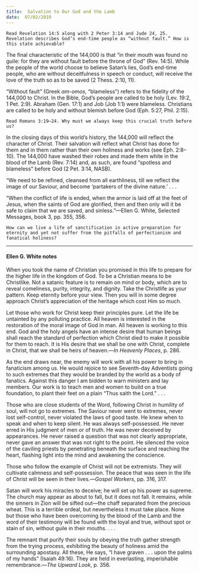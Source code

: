 ```yaml
---
title:  Salvation to Our God and the Lamb
date:  07/02/2019
---
```


`Read Revelation 14:5 along with 2 Peter 3:14 and Jude 24, 25. Revelation describes God’s end-time people as “without fault.” How is this state achievable?`

The final characteristic of the 144,000 is that “in their mouth was found no guile: for they are without fault before the throne of God” (Rev. 14:5). While the people of the world choose to believe Satan’s lies, God’s end-time people, who are without deceitfulness in speech or conduct, will receive the love of the truth so as to be saved (2 Thess. 2:10, 11).

“Without fault” (Greek *am-omos*, “blameless”) refers to the fidelity of the 144,000 to Christ. In the Bible, God’s people are called to be holy (Lev. 19:2, 1 Pet. 2:9). Abraham (Gen. 17:1) and Job (Job 1:1) were blameless. Christians are called to be holy and without blemish before God (Eph. 5:27, Phil. 2:15).

`Read Romans 3:19–24. Why must we always keep this crucial truth before us?`

In the closing days of this world’s history, the 144,000 will reflect the character of Christ. Their salvation will reflect what Christ has done for them and in them rather than their own holiness and works (see Eph. 2:8–10). The 144,000 have washed their robes and made them white in the blood of the Lamb (Rev. 7:14) and, as such, are found “spotless and blameless” before God (2 Pet. 3:14, NASB).

“We need to be refined, cleansed from all earthliness, till we reflect the image of our Saviour, and become ‘partakers of the divine nature.’ . . .

“When the conflict of life is ended, when the armor is laid off at the feet of Jesus, when the saints of God are glorified, then and then only will it be safe to claim that we are saved, and sinless.”—Ellen G. White, Selected Messages, book 3, pp. 355, 356.

`How can we live a life of sanctification in active preparation for eternity and yet not suffer from the pitfalls of perfectionism and fanatical holiness?`

---

#### Ellen G. White notes

When you took the name of Christian you promised in this life to prepare for the higher life in the kingdom of God. To be a Christian means to be Christlike. Not a satanic feature is to remain on mind or body, which are to reveal comeliness, purity, integrity, and dignity. Take the Christlife as your pattern. Keep eternity before your view. Then you will in some degree approach Christ’s appreciation of the heritage which cost Him so much.  

Let those who work for Christ keep their principles pure. Let the life be untainted by any polluting practice. All heaven is interested in the restoration of the moral image of God in man. All heaven is working to this end. God and the holy angels have an intense desire that human beings shall reach the standard of perfection which Christ died to make it possible for them to reach. It is His desire that we shall be one with Christ, complete in Christ, that we shall be heirs of heaven.—_In Heavenly Places_, p. 286.

As the end draws near, the enemy will work with all his power to bring in fanaticism among us. He would rejoice to see Seventh-day Adventists going to such extremes that they would be branded by the world as a body of fanatics. Against this danger I am bidden to warn ministers and lay members. Our work is to teach men and women to build on a true foundation, to plant their feet on a plain “Thus saith the Lord.” . . .

Those who are close students of the Word, following Christ in humility of soul, will not go to extremes. The Saviour never went to extremes, never lost self-control, never violated the laws of good taste. He knew when to speak and when to keep silent. He was always self-possessed. He never erred in His judgment of men or of truth. He was never deceived by appearances. He never raised a question that was not clearly appropriate, never gave an answer that was not right to the point. He silenced the voice of the caviling priests by penetrating beneath the surface and reaching the heart, flashing light into the mind and awakening the conscience.

Those who follow the example of Christ will not be extremists. They will cultivate calmness and self-possession. The peace that was seen in the life of Christ will be seen in their lives.—_Gospel Workers_, pp. 316, 317.

Satan will work his miracles to deceive; he will set up his power as supreme. The church may appear as about to fall, but it does not fall. It remains, while the sinners in Zion will be sifted out—the chaff separated from the precious wheat. This is a terrible ordeal, but nevertheless it must take place. None but those who have been overcoming by the blood of the Lamb and the word of their testimony will be found with the loyal and true, without spot or stain of sin, without guile in their mouths. . . .

The remnant that purify their souls by obeying the truth gather strength from the trying process, exhibiting the beauty of holiness amid the surrounding apostasy. All these, He says, “I have graven . . . upon the palms of my hands” (Isaiah 49:16). They are held in everlasting, imperishable remembrance.—_The Upward Look_, p. 356.
